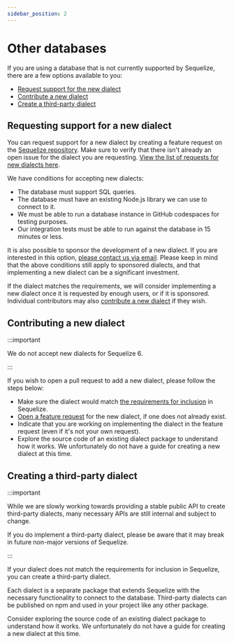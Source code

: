 ```yaml
---
sidebar_position: 2
---
```


# Other databases

If you are using a database that is not currently supported by Sequelize, there are a few options available to you:

- [Request support for the new dialect](#requesting-support-for-a-new-dialect)
- [Contribute a new dialect](#contributing-a-new-dialect)
- [Create a third-party dialect](#creating-a-third-party-dialect)

## Requesting support for a new dialect

You can request support for a new dialect by creating a feature request on the [Sequelize repository](https://github.com/sequelize/sequelize).
Make sure to verify that there isn't already an open issue for the dialect you are requesting. [View the list of requests for new dialects here](https://github.com/sequelize/sequelize/issues?q=is%3Aopen+is%3Aissue+label%3A%22dialect%3A+new%22).

We have conditions for accepting new dialects:

- The database must support SQL queries.
- The database must have an existing Node.js library we can use to connect to it.
- We must be able to run a database instance in GitHub codespaces for testing purposes.
- Our integration tests must be able to run against the database in 15 minutes or less.

It is also possible to sponsor the development of a new dialect. If you are interested in this option, [please contact us via email](https://github.com/sequelize/sequelize/blob/main/CONTACT.md).
Please keep in mind that the above conditions still apply to sponsored dialects, and that implementing a new dialect can be a significant investment.

If the dialect matches the requirements, we will consider implementing a new dialect once it is requested by enough users,
or if it is sponsored.
Individual contributors may also [contribute a new dialect](#contributing-a-new-dialect) if they wish.

## Contributing a new dialect

:::important

We do not accept new dialects for Sequelize 6.

:::

If you wish to open a pull request to add a new dialect, please follow the steps below:

- Make sure the dialect would match [the requirements for inclusion](#requesting-support-for-a-new-dialect) in Sequelize.
- [Open a feature request](#requesting-support-for-a-new-dialect) for the new dialect, if one does not already exist.
- Indicate that you are working on implementing the dialect in the feature request (even if it's not your own request).
- Explore the source code of an existing dialect package to understand how it works. We unfortunately do not have a guide for creating a new dialect at this time.

## Creating a third-party dialect

:::important

While we are slowly working towards providing a stable public API to create third-party dialects, many necessary APIs are
still internal and subject to change.

If you do implement a third-party dialect, please be aware that it may break in future non-major versions of Sequelize.

:::

If your dialect does not match the requirements for inclusion in Sequelize, you can create a third-party dialect.

Each dialect is a separate package that extends Sequelize with the necessary functionality to connect to the database.
Third-party dialects can be published on npm and used in your project like any other package.

Consider exploring the source code of an existing dialect package to understand how it works.
We unfortunately do not have a guide for creating a new dialect at this time.
